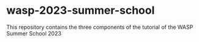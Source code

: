 # wasp-2023-summer-school
This repository contains the three components of the tutorial of the WASP Summer School 2023
